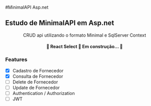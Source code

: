 #MinimalAPI Asp.net

## Estudo de MinimalAPI em Asp.net

<p align="center">CRUD api utilizando o formato Minimal e SqlServer Context</p>

<h4 align="center"> 
	🚧  React Select 🚀 Em construção...  🚧
</h4>

### Features

- [x] Cadastro de Fornecedor
- [x] Consulta de Fornecedor
- [ ] Delete de Fornecedor
- [ ] Update de Fornecedor
- [ ] Authentication / Authorization
- [ ] JWT
